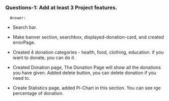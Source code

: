 ### Questions-1: Add at least 3 Project features.

      Answer:

- Search bar.

- Make banner section, searchbox,               displayed-donation-card, and created errorPage.

- Created 4 donation categories - health, food, clothing, education. if you want to donate, you can do it.

- Created Donation page, The Donation Page will show all the donations you have given. Added delete button, you can delete donation if you need to.


- Create Statistics page, added Pi-Chart in this section. You can see rge percentage of donation.









